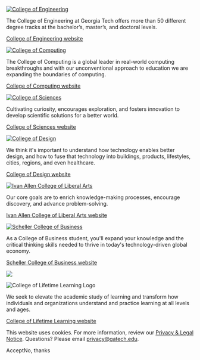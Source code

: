 [![College of Engineering](https://www.gatech.edu/sites/default/files/2022-02/coe-lg-2.png)](https://coe.gatech.edu/)

The College of Engineering at Georgia Tech offers more than 50 different degree tracks at the bachelor’s, master’s, and doctoral levels.

[College of Engineering website](https://coe.gatech.edu/)

[![College of Computing](https://www.gatech.edu/sites/default/files/2022-02/coc-lg-2.png)](https://www.cc.gatech.edu/)

The College of Computing is a global leader in real-world computing breakthroughs and with our unconventional approach to education we are expanding the boundaries of computing.

[College of Computing website](https://www.cc.gatech.edu/)

[![College of Sciences](https://www.gatech.edu/sites/default/files/2022-02/cos-lg.png)](https://www.cos.gatech.edu/)

Cultivating curiosity, encourages exploration, and fosters innovation to develop scientific solutions for a better world.

[College of Sciences website](https://www.cos.gatech.edu/)

[![College of Design](https://www.gatech.edu/sites/default/files/2022-02/cod-lg.png)](https://design.gatech.edu/)

We think it's important to understand how technology enables better design, and how to fuse that technology into buildings, products, lifestyles, cities, regions, and even healthcare.

[College of Design website](https://design.gatech.edu/)

[![Ivan Allen College of Liberal Arts](https://www.gatech.edu/sites/default/files/2022-02/IAC-lg.png)](https://iac.gatech.edu/)

Our core goals are to enrich knowledge-making processes, encourage discovery, and advance problem-solving.

[Ivan Allen College of Liberal Arts website](https://iac.gatech.edu/)

[![Scheller College of Business](https://www.gatech.edu/sites/default/files/2022-02/SBC-lg.png)](https://www.scheller.gatech.edu/index.html)

As a College of Business student, you'll expand your knowledge and the critical thinking skills needed to thrive in today's technology-driven global economy.

[Scheller College of Business website](https://www.scheller.gatech.edu/index.html)

[![](https://www.gatech.edu/academics/colleges-and-schools)](https://lifetimelearning.gatech.edu/)

![College of Lifetime Learning Logo](https://www.gatech.edu/sites/default/files/inline-images/College-Lifetime-Learning-GTGold-RGB_8.png)

We seek to elevate the academic study of learning and transform how individuals and organizations understand and practice learning at all levels and ages.

[College of Lifetime Learning website](https://lifetimelearning.gatech.edu/)

This website uses cookies. For more information, review our [Privacy & Legal Notice](https://www.gatech.edu/privacy). Questions? Please email [privacy@gatech.edu](mailto:privacy@gatech.edu).


AcceptNo, thanks